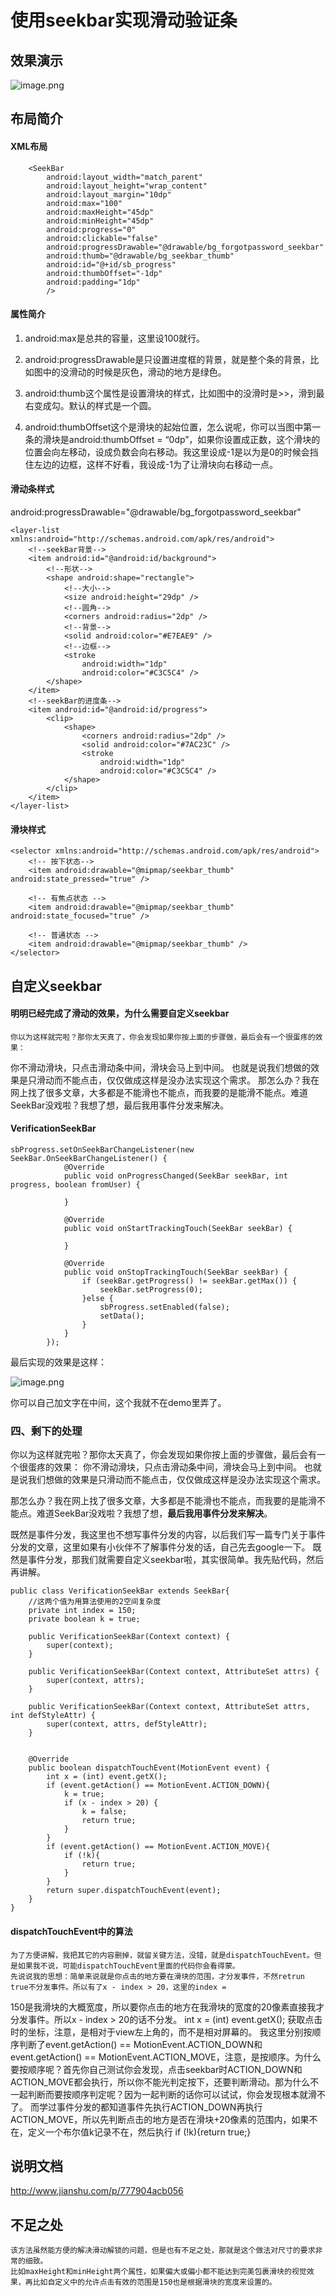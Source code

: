 使用seekbar实现滑动验证条
====

效果演示
---------

![image.png](http://upload-images.jianshu.io/upload_images/3537898-377e73e7d1a171ad.png?imageMogr2/auto-orient/strip%7CimageView2/2/w/1240)

布局简介
---------

#### XML布局
```
    <SeekBar
        android:layout_width="match_parent"
        android:layout_height="wrap_content"
        android:layout_margin="10dp"
        android:max="100"
        android:maxHeight="45dp"
        android:minHeight="45dp"
        android:progress="0"
        android:clickable="false"
        android:progressDrawable="@drawable/bg_forgotpassword_seekbar"
        android:thumb="@drawable/bg_seekbar_thumb"
        android:id="@+id/sb_progress"
        android:thumbOffset="-1dp"
        android:padding="1dp"
        />
```

#### 属性简介

1. android:max是总共的容量，这里设100就行。

2. android:progressDrawable是只设置进度框的背景，就是整个条的背景，比如图中的没滑动的时候是灰色，滑动的地方是绿色。

3. android:thumb这个属性是设置滑块的样式，比如图中的没滑时是>>，滑到最右变成勾。默认的样式是一个圆。

4. android:thumbOffset这个是滑块的起始位置，怎么说呢，你可以当图中第一条的滑块是android:thumbOffset = “0dp”，如果你设置成正数，这个滑块的位置会向左移动，设成负数会向右移动。我这里设成-1是以为是0的时候会挡住左边的边框，这样不好看，我设成-1为了让滑块向右移动一点。


#### 滑动条样式

android:progressDrawable="@drawable/bg_forgotpassword_seekbar"

```
<layer-list xmlns:android="http://schemas.android.com/apk/res/android">
    <!--seekBar背景-->
    <item android:id="@android:id/background">
        <!--形状-->
        <shape android:shape="rectangle">
            <!--大小-->
            <size android:height="29dp" />
            <!--圆角-->
            <corners android:radius="2dp" />
            <!--背景-->
            <solid android:color="#E7EAE9" />
            <!--边框-->
            <stroke
                android:width="1dp"
                android:color="#C3C5C4" />
        </shape>
    </item>
    <!--seekBar的进度条-->
    <item android:id="@android:id/progress">
        <clip>
            <shape>
                <corners android:radius="2dp" />
                <solid android:color="#7AC23C" />
                <stroke
                    android:width="1dp"
                    android:color="#C3C5C4" />
            </shape>
        </clip>
    </item>
</layer-list>
```
#### 滑块样式

```
<selector xmlns:android="http://schemas.android.com/apk/res/android">
    <!-- 按下状态-->
    <item android:drawable="@mipmap/seekbar_thumb" android:state_pressed="true" />

    <!-- 有焦点状态 -->
    <item android:drawable="@mipmap/seekbar_thumb" android:state_focused="true" />

    <!-- 普通状态 -->
    <item android:drawable="@mipmap/seekbar_thumb" />
</selector>
```

自定义seekbar
---------

#### 明明已经完成了滑动的效果，为什么需要自定义seekbar

    你以为这样就完啦？那你太天真了，你会发现如果你按上面的步骤做，最后会有一个很蛋疼的效果：
你不滑动滑块，只点击滑动条中间，滑块会马上到中间。
    也就是说我们想做的效果是只滑动而不能点击，仅仅做成这样是没办法实现这个需求。
那怎么办？我在网上找了很多文章，大多都是不能滑也不能点，而我要的是能滑不能点。难道SeekBar没戏啦？我想了想，最后我用事件分发来解决。

#### VerificationSeekBar 

```
sbProgress.setOnSeekBarChangeListener(new SeekBar.OnSeekBarChangeListener() {
            @Override
            public void onProgressChanged(SeekBar seekBar, int progress, boolean fromUser) {
  
            }

            @Override
            public void onStartTrackingTouch(SeekBar seekBar) {
         
            }

            @Override
            public void onStopTrackingTouch(SeekBar seekBar) {
                if (seekBar.getProgress() != seekBar.getMax()) {
                    seekBar.setProgress(0);
                }else {
                    sbProgress.setEnabled(false);
                    setData();
                }
            }
        });
```

最后实现的效果是这样：

![image.png](http://upload-images.jianshu.io/upload_images/3537898-377e73e7d1a171ad.png?imageMogr2/auto-orient/strip%7CimageView2/2/w/1240)

你可以自己加文字在中间，这个我就不在demo里弄了。

### 四、剩下的处理

你以为这样就完啦？那你太天真了，你会发现如果你按上面的步骤做，最后会有一个很蛋疼的效果：
你不滑动滑块，只点击滑动条中间，滑块会马上到中间。
也就是说我们想做的效果是只滑动而不能点击，仅仅做成这样是没办法实现这个需求。

那怎么办？我在网上找了很多文章，大多都是不能滑也不能点，而我要的是能滑不能点。难道SeekBar没戏啦？我想了想，**最后我用事件分发来解决**。

既然是事件分发，我这里也不想写事件分发的内容，以后我们写一篇专门关于事件分发的文章，这里如果有小伙伴不了解事件分发的话，自己先去google一下。
既然是事件分发，那我们就需要自定义seekbar啦，其实很简单。我先贴代码，然后再讲解。

```
public class VerificationSeekBar extends SeekBar{
    //这两个值为用算法使用的2空间复杂度
    private int index = 150;
    private boolean k = true;

    public VerificationSeekBar(Context context) {
        super(context);
    }

    public VerificationSeekBar(Context context, AttributeSet attrs) {
        super(context, attrs);
    }

    public VerificationSeekBar(Context context, AttributeSet attrs, int defStyleAttr) {
        super(context, attrs, defStyleAttr);
    }


    @Override
    public boolean dispatchTouchEvent(MotionEvent event) {
        int x = (int) event.getX();
        if (event.getAction() == MotionEvent.ACTION_DOWN){
            k = true;
            if (x - index > 20) {
                k = false;
                return true;
            }
        }
        if (event.getAction() == MotionEvent.ACTION_MOVE){
            if (!k){
                return true;
            }
        }
        return super.dispatchTouchEvent(event);
    }
}
```

#### dispatchTouchEvent中的算法

    为了方便讲解，我把其它的内容删掉，就留关键方法，没错，就是dispatchTouchEvent。但是如果我不说，可能dispatchTouchEvent里面的代码你会看得蒙。
    先说说我的思想：简单来说就是你点击的地方要在滑块的范围，才分发事件，不然retrun true不分发事件。所以有了x - index > 20，这里的index =
150是我滑块的大概宽度，所以要你点击的地方在我滑块的宽度的20像素直接我才分发事件。所以x - index > 20的话不分发。
    int x = (int) event.getX(); 获取点击时的坐标，注意，是相对于view左上角的，而不是相对屏幕的。
我这里分别按顺序判断了event.getAction() == MotionEvent.ACTION_DOWN和event.getAction() == MotionEvent.ACTION_MOVE，注意，是按顺序。为什么要按顺序呢？首先你自己测试你会发现，点击seekbar时ACTION_DOWN和ACTION_MOVE都会执行，所以你不能光判定按下，还要判断滑动。那为什么不一起判断而要按顺序判定呢？因为一起判断的话你可以试试，你会发现根本就滑不了。
而学过事件分发的都知道事件先执行ACTION_DOWN再执行ACTION_MOVE，所以先判断点击的地方是否在滑块+20像素的范围内，如果不在，定义一个布尔值k记录不在，然后执行 if (!k){return true;}

说明文档
---------

http://www.jianshu.com/p/777904acb056

不足之处
---------

    该方法虽然能方便的解决滑动解锁的问题，但是也有不足之处，那就是这个做法对尺寸的要求非常的细致。
    比如maxHeight和minHeight两个属性，如果偏大或偏小都不能达到完美包裹滑块的视觉效果，再比如自定义中的允许点击有效的范围是150也是根据滑块的宽度来设置的。


